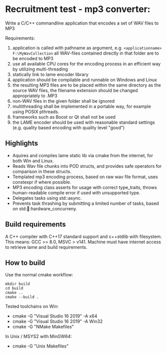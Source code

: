 # Recruitment test - mp3 converter:

Write a C/C++ commandline application that encodes a set of WAV files to MP3    

Requirements:

1. application is called with pathname as argument, e.g. `<applicationname> F:\MyWavCollection` all WAV-files contained directly in that folder are to be encoded to MP3
2. use all available CPU cores for the encoding process in an efficient way by utilizing multi-threading
3. statically link to lame encoder library
4. application should be compilable and runnable on Windows and Linux
5. the resulting MP3 files are to be placed within the same directory as the source WAV files, the filename extension should be changed appropriately to .MP3
6. non-WAV files in the given folder shall be ignored
7. multithreading shall be implemented in a portable way, for example using POSIX pthreads.
8. frameworks such as Boost or Qt shall not be used
9. the LAME encoder should be used with reasonable standard settings (e.g. quality based encoding with quality level "good")

## Highlights
* Aquires and compiles lame static lib via cmake from the internet, for both Win and Linux.
* Reads Wav file chunks into POD structs, and provides safe operators for comparison in these structs.
* Templated mp3 encoding process, based on raw wav file format, uses constexpr if where possible.
* MP3 encoding class asserts for usage with correct type_traits, throws human-readable compile error if used with unsupported type.
* Delegates tasks using std::async.
* Prevents task thrashing by submitting a limited number of tasks, based on std::thread::hardware_concurreny.

## Build requirements
A C++ compiler with C++17 standard support and c++stdlib with filesystem.
This means: GCC >= 8.0, MSVC > v141.
Machine must have internet access to retrieve lame and build requirements.

## How to build
Use the normal cmake workflow:
```
mkdir build
cd build
cmake ..
cmake --build .
```

Tested toolchains on Win:
* cmake -G "Visual Studio 16 2019" -A x64
* cmake -G "Visual Studio 16 2019" -A Win32
* cmake -G "NMake Makefiles"

In Unix / MSYS2 with MinGW64:
* cmake -G "Unix Makefiles"
